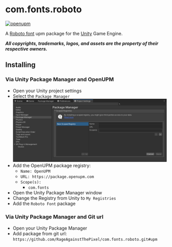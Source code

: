 # com.fonts.roboto

[![openupm](https://img.shields.io/npm/v/com.fonts.roboto?label=openupm&registry_uri=https://package.openupm.com)](https://openupm.com/packages/com.fonts.roboto/)

A [Roboto font](https://fonts.google.com/specimen/Roboto) upm package for the [Unity](https://unity.com/) Game Engine.

***All copyrights, trademarks, logos, and assets are the property of their respective owners.***

## Installing

### Via Unity Package Manager and OpenUPM

- Open your Unity project settings
- Select the `Package Manager`
![scoped-registries](Documentation~/images/package-manager-scopes.png)
- Add the OpenUPM package registry:
  - `Name: OpenUPM`
  - `URL: https://package.openupm.com`
  - `Scope(s):`
    - `com.fonts`
- Open the Unity Package Manager window
- Change the Registry from Unity to `My Registries`
- Add the `Roboto Font` package

### Via Unity Package Manager and Git url

- Open your Unity Package Manager
- Add package from git url: `https://github.com/RageAgainstThePixel/com.fonts.roboto.git#upm`
